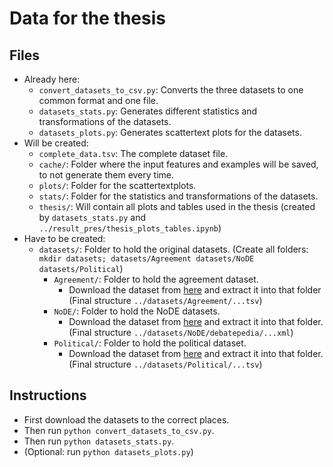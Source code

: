 # Data for the thesis

## Files
- Already here:
    - `convert_datasets_to_csv.py`: Converts the three datasets to one common format and one file.
    - `datasets_stats.py`: Generates different statistics and transformations of the datasets.
    - `datasets_plots.py`: Generates scattertext plots for the datasets.
- Will be created:
    - `complete_data.tsv`: The complete dataset file.
    - `cache/`: Folder where the input features and examples will be saved, to not generate them every time.
    - `plots/`: Folder for the scattertextplots.
    - `stats/`: Folder for the statistics and transformations of the datasets.
    - `thesis/`: Will contain all plots and tables used in the thesis (created by `datasets_stats.py` and `../result_pres/thesis_plots_tables.ipynb`)
- Have to be created:
    - `datasets/`: Folder to hold the original datasets. (Create all folders: `mkdir datasets; datasets/Agreement datasets/NoDE datasets/Political`)
        - `Agreement/`: Folder to hold the agreement dataset.
            - Download the dataset from [here](http://hltdistributor.fbk.eu/redirect.php?val=e57613a6b5fe9cb2e0f7a7bfa49c2e41) and extract it into that folder (Final structure `../datasets/Agreement/...tsv`)
        - `NoDE/`: Folder to hold the NoDE datasets.
           - Download the dataset from [here](http://www-sop.inria.fr/NoDE/ResourcesNoDE/debatepedia.zip) and extract it into that folder. (Final structure `../datasets/NoDE/debatepedia/...xml`)
        - `Political/`: Folder to hold the political dataset.
            - Download the dataset from [here](http://hltdistributor.fbk.eu/redirect.php?val=ccd85a20fb19355451f5d5f7bbd8e527) and extract it into that folder. (Final structure `../datasets/Political/...tsv`)
            
## Instructions
- First download the datasets to the correct places.
- Then run `python convert_datasets_to_csv.py`.
- Then run `python datasets_stats.py`.
- (Optional: run `python datasets_plots.py`)
